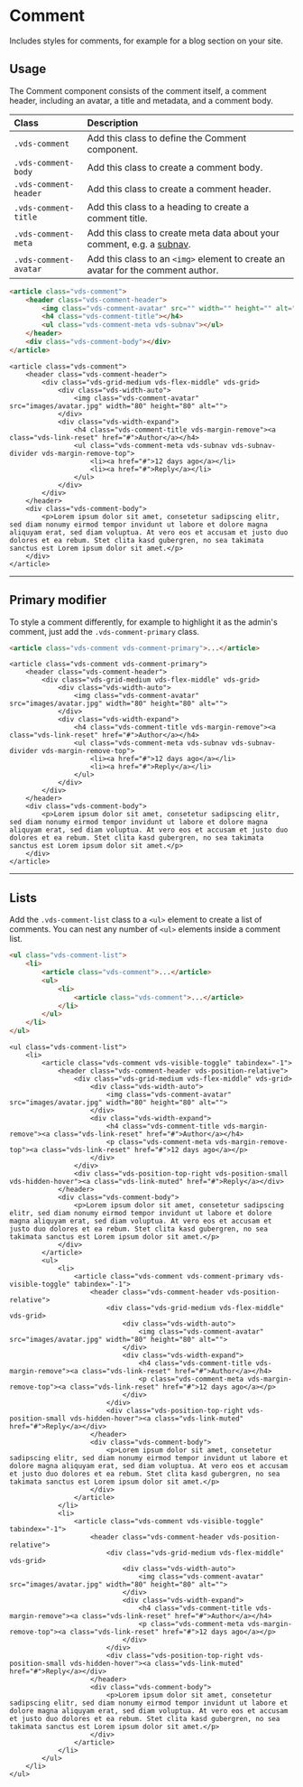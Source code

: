 # Comment

<p class="vds-text-lead">Includes styles for comments, for example for a blog section on your site.</p>

## Usage

The Comment component consists of the comment itself, a comment header, including an avatar, a title and metadata, and a comment body.

| Class                | Description                                                                        |
|:---------------------|:-----------------------------------------------------------------------------------|
| `.vds-comment`        | Add this class to define the Comment component.                                    |
| `.vds-comment-body`   | Add this class to create a comment body.                                           |
| `.vds-comment-header` | Add this class to create a comment header.                                         |
| `.vds-comment-title`  | Add this class to a heading to create a comment title.                             |
| `.vds-comment-meta`   | Add this class to create meta data about your comment, e.g. a [subnav](subnav.md). |
| `.vds-comment-avatar` | Add this class to an `<img>` element to create an avatar for the comment author.   |


```html
<article class="vds-comment">
    <header class="vds-comment-header">
        <img class="vds-comment-avatar" src="" width="" height="" alt="">
        <h4 class="vds-comment-title"></h4>
        <ul class="vds-comment-meta vds-subnav"></ul>
    </header>
    <div class="vds-comment-body"></div>
</article>
```

```example
<article class="vds-comment">
    <header class="vds-comment-header">
        <div class="vds-grid-medium vds-flex-middle" vds-grid>
            <div class="vds-width-auto">
                <img class="vds-comment-avatar" src="images/avatar.jpg" width="80" height="80" alt="">
            </div>
            <div class="vds-width-expand">
                <h4 class="vds-comment-title vds-margin-remove"><a class="vds-link-reset" href="#">Author</a></h4>
                <ul class="vds-comment-meta vds-subnav vds-subnav-divider vds-margin-remove-top">
                    <li><a href="#">12 days ago</a></li>
                    <li><a href="#">Reply</a></li>
                </ul>
            </div>
        </div>
    </header>
    <div class="vds-comment-body">
        <p>Lorem ipsum dolor sit amet, consetetur sadipscing elitr, sed diam nonumy eirmod tempor invidunt ut labore et dolore magna aliquyam erat, sed diam voluptua. At vero eos et accusam et justo duo dolores et ea rebum. Stet clita kasd gubergren, no sea takimata sanctus est Lorem ipsum dolor sit amet.</p>
    </div>
</article>
```

***

## Primary modifier

To style a comment differently, for example to highlight it as the admin's comment, just add the `.vds-comment-primary` class.

```html
<article class="vds-comment vds-comment-primary">...</article>
```

```example
<article class="vds-comment vds-comment-primary">
    <header class="vds-comment-header">
        <div class="vds-grid-medium vds-flex-middle" vds-grid>
            <div class="vds-width-auto">
                <img class="vds-comment-avatar" src="images/avatar.jpg" width="80" height="80" alt="">
            </div>
            <div class="vds-width-expand">
                <h4 class="vds-comment-title vds-margin-remove"><a class="vds-link-reset" href="#">Author</a></h4>
                <ul class="vds-comment-meta vds-subnav vds-subnav-divider vds-margin-remove-top">
                    <li><a href="#">12 days ago</a></li>
                    <li><a href="#">Reply</a></li>
                </ul>
            </div>
        </div>
    </header>
    <div class="vds-comment-body">
        <p>Lorem ipsum dolor sit amet, consetetur sadipscing elitr, sed diam nonumy eirmod tempor invidunt ut labore et dolore magna aliquyam erat, sed diam voluptua. At vero eos et accusam et justo duo dolores et ea rebum. Stet clita kasd gubergren, no sea takimata sanctus est Lorem ipsum dolor sit amet.</p>
    </div>
</article>
```

***

## Lists

Add the `.vds-comment-list` class to a `<ul>` element to create a list of comments. You can nest any number of `<ul>` elements inside a comment list.

```html
<ul class="vds-comment-list">
    <li>
        <article class="vds-comment">...</article>
        <ul>
            <li>
                <article class="vds-comment">...</article>
            </li>
        </ul>
    </li>
</ul>
```

```example
<ul class="vds-comment-list">
    <li>
        <article class="vds-comment vds-visible-toggle" tabindex="-1">
            <header class="vds-comment-header vds-position-relative">
                <div class="vds-grid-medium vds-flex-middle" vds-grid>
                    <div class="vds-width-auto">
                        <img class="vds-comment-avatar" src="images/avatar.jpg" width="80" height="80" alt="">
                    </div>
                    <div class="vds-width-expand">
                        <h4 class="vds-comment-title vds-margin-remove"><a class="vds-link-reset" href="#">Author</a></h4>
                        <p class="vds-comment-meta vds-margin-remove-top"><a class="vds-link-reset" href="#">12 days ago</a></p>
                    </div>
                </div>
                <div class="vds-position-top-right vds-position-small vds-hidden-hover"><a class="vds-link-muted" href="#">Reply</a></div>
            </header>
            <div class="vds-comment-body">
                <p>Lorem ipsum dolor sit amet, consetetur sadipscing elitr, sed diam nonumy eirmod tempor invidunt ut labore et dolore magna aliquyam erat, sed diam voluptua. At vero eos et accusam et justo duo dolores et ea rebum. Stet clita kasd gubergren, no sea takimata sanctus est Lorem ipsum dolor sit amet.</p>
            </div>
        </article>
        <ul>
            <li>
                <article class="vds-comment vds-comment-primary vds-visible-toggle" tabindex="-1">
                    <header class="vds-comment-header vds-position-relative">
                        <div class="vds-grid-medium vds-flex-middle" vds-grid>
                            <div class="vds-width-auto">
                                <img class="vds-comment-avatar" src="images/avatar.jpg" width="80" height="80" alt="">
                            </div>
                            <div class="vds-width-expand">
                                <h4 class="vds-comment-title vds-margin-remove"><a class="vds-link-reset" href="#">Author</a></h4>
                                <p class="vds-comment-meta vds-margin-remove-top"><a class="vds-link-reset" href="#">12 days ago</a></p>
                            </div>
                        </div>
                        <div class="vds-position-top-right vds-position-small vds-hidden-hover"><a class="vds-link-muted" href="#">Reply</a></div>
                    </header>
                    <div class="vds-comment-body">
                        <p>Lorem ipsum dolor sit amet, consetetur sadipscing elitr, sed diam nonumy eirmod tempor invidunt ut labore et dolore magna aliquyam erat, sed diam voluptua. At vero eos et accusam et justo duo dolores et ea rebum. Stet clita kasd gubergren, no sea takimata sanctus est Lorem ipsum dolor sit amet.</p>
                    </div>
                </article>
            </li>
            <li>
                <article class="vds-comment vds-visible-toggle" tabindex="-1">
                    <header class="vds-comment-header vds-position-relative">
                        <div class="vds-grid-medium vds-flex-middle" vds-grid>
                            <div class="vds-width-auto">
                                <img class="vds-comment-avatar" src="images/avatar.jpg" width="80" height="80" alt="">
                            </div>
                            <div class="vds-width-expand">
                                <h4 class="vds-comment-title vds-margin-remove"><a class="vds-link-reset" href="#">Author</a></h4>
                                <p class="vds-comment-meta vds-margin-remove-top"><a class="vds-link-reset" href="#">12 days ago</a></p>
                            </div>
                        </div>
                        <div class="vds-position-top-right vds-position-small vds-hidden-hover"><a class="vds-link-muted" href="#">Reply</a></div>
                    </header>
                    <div class="vds-comment-body">
                        <p>Lorem ipsum dolor sit amet, consetetur sadipscing elitr, sed diam nonumy eirmod tempor invidunt ut labore et dolore magna aliquyam erat, sed diam voluptua. At vero eos et accusam et justo duo dolores et ea rebum. Stet clita kasd gubergren, no sea takimata sanctus est Lorem ipsum dolor sit amet.</p>
                    </div>
                </article>
            </li>
        </ul>
    </li>
</ul>
```
